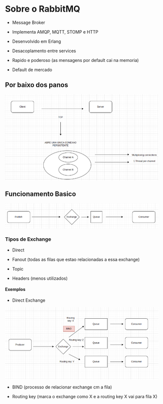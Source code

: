 # Sobre o RabbitMQ

- Message Broker

- Implementa AMQP, MQTT, STOMP e HTTP

- Desenvolvido em Erlang

- Desacoplamento entre services

- Rapido e poderoso (as mensagens por default cai na memoria)

- Default de mercado

## Por baixo dos panos

<p align="center">
  <img src="imgs/por-baixo-dos-panos.png">
</p>

## Funcionamento Basico

<p align="center">
  <img src="imgs/fundamentos-basicos.png">
</p>

 ### Tipos de Exchange

- Direct

- Fanout (todas as filas que estao relacionadas a essa exchange)

- Topic

- Headers (menos utilizados)

#### Exemplos

- Direct Exchange

<p align="center">
  <img src="imgs/direct-exchange.png">
</p>

- BIND (processo de relacionar exchange cm a fila)

- Routing key (marca o exchange como X e a routing key X vai para fila X)